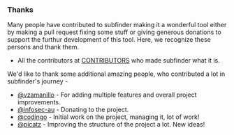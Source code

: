 ### Thanks

Many people have contributed to subfinder making it a wonderful tool either by making a pull request fixing some stuff or giving generous donations to support the furthur development of this tool. Here, we recognize these persons and thank them. 

- All the contributors at [CONTRIBUTORS](https://github.com/projectdiscovery/subfinder/graphs/contributors) who made subfinder what it is.

We'd like to thank some additional amazing people, who contributed a lot in subfinder's journey - 

- [@vzamanillo](https://github.com/vzamanillo) - For adding multiple features and overall project improvements.
- [@infosec-au](https://github.com/infosec-au) - Donating to the project.
- [@codingo](https://github.com/codingo) - Initial work on the project, managing it, lot of work!
- [@picatz](https://github.com/picatz) - Improving the structure of the project a lot. New ideas!